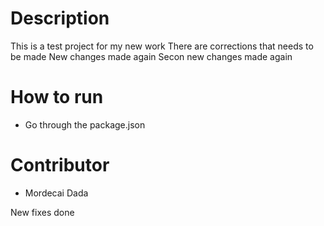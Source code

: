 # Description

This is a test project for my new work
There are corrections that needs to be made
New changes made again
Secon new changes made again

# How to run
-  Go through the package.json

# Contributor
- Mordecai Dada

New fixes done